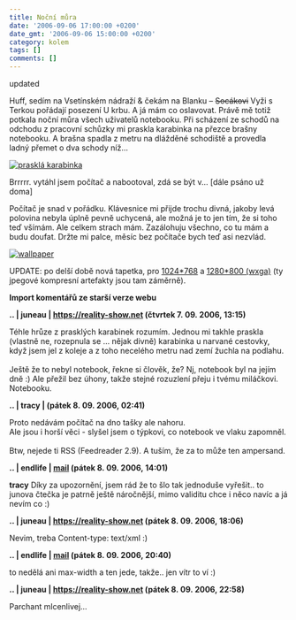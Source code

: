 ```yaml
---
title: Noční můra
date: '2006-09-06 17:00:00 +0200'
date_gmt: '2006-09-06 15:00:00 +0200'
category: kolem
tags: []
comments: []
---
```

<p><span class="hidden">updated </span>
<p>Huff, sedím na Vsetínském nádraží &amp; čekám na Blanku &ndash; <del>Socákovi</del> Vyži s Terkou pořádají posezení U krbu. A já mám co oslavovat. Právě mě totiž potkala noční můra všech uživatelů notebooku. Při scházení ze schodů na odchodu z pracovní schůzky mi praskla karabinka na přezce brašny notebooku. A brašna spadla z metru na dlážděné schodiště a provedla ladný přemet o dva schody níž...</p>
<div >
<a href="/assets/migrated/old-images/karabina.jpg"><img alt="prasklá karabinka" src="/assets/migrated/old-images/karabina.jpg"></a>
</div>
<p>Brrrrr. vytáhl jsem počítač a nabootoval, zdá se být v... [dále psáno už doma]</p>
<p>Počítač je snad v pořádku. Klávesnice mi přijde trochu divná, jakoby levá polovina nebyla úplně pevně uchycená, ale možná je to jen tím, že si toho teď všímám. Ale celkem strach mám. Zazálohuju všechno, co tu mám a budu doufat. Držte mi palce, měsíc bez počítače bych teď asi nezvlád.</p>
<div >
<a href="wallpaper.php"><img alt="wallpaper" src="/assets/migrated/old-images/mymemories.jpg"></a>
</div>
<p>UPDATE: po delší době nová tapetka, pro <a href="/assets/migrated/old-images/mymemories1024.jpg" target="_blank">1024*768</a> a <a href="/assets/migrated/old-images/mymemories1280w.jpg" target="_blank">1280*800 (wxga)</a> (ty jpegové kompresní artefakty jsou tam záměrně).</p>
<div class="import-komentaru">
<p><strong>Import komentářů ze starší verze webu</strong></p>
<div class="comment">
<p style="font-weight:bold"><span class="compredmet">..</span> | <span class="comname">juneau</span> |  <a href="https://reality-show.net">https://reality-show.net</a> (čtvrtek&nbsp;7.&nbsp;09.&nbsp;2006,&nbsp;13:15)</p>
<p>Téhle hrůze z prasklých karabinek rozumím. Jednou mi takhle praskla (vlastně ne, rozepnula se ... nějak divně) karabinka u narvané cestovky, když jsem jel z koleje a z toho necelého metru nad zemí žuchla na podlahu. <br>  <br> Ještě že to nebyl notebook, řekne si člověk, že? Nj, notebook byl na jejím dně :) Ale přežil bez úhony, takže stejné rozuzlení přeju i tvému miláčkovi. Notebooku. </p>
</div>
<div class="comment">
<p style="font-weight:bold"><span class="compredmet">..</span> | <span class="comname">tracy</span> | (pátek&nbsp;8.&nbsp;09.&nbsp;2006,&nbsp;02:41)</p>
<p>Proto nedávám počítač na dno tašky ale nahoru. <br> Ale jsou i horší věci - slyšel jsem o týpkovi, co notebook ve vlaku zapomněl. <br>  <br> Btw, nejede ti RSS (Feedreader 2.9). A tuším, že za to může ten ampersand. </p>
</div>
<div class="comment">
<p style="font-weight:bold"><span class="compredmet">..</span> | <span class="comname">endlife</span> |  <a href="mailto:jan.martinek@post.cz">mail</a> (pátek&nbsp;8.&nbsp;09.&nbsp;2006,&nbsp;14:01)</p>
<p><strong>tracy</strong> Díky za upozornění, jsem rád že to šlo tak jednoduše vyřešit.. to junova čtečka je patrně ještě náročnější, mimo validitu chce i něco navíc a já nevím co :) </p>
</div>
<div class="comment">
<p style="font-weight:bold"><span class="compredmet">..</span> | <span class="comname">juneau</span> |  <a href="https://reality-show.net">https://reality-show.net</a> (pátek&nbsp;8.&nbsp;09.&nbsp;2006,&nbsp;18:06)</p>
<p>Nevim, treba Content-type: text/xml :) </p>
</div>
<div class="comment">
<p style="font-weight:bold"><span class="compredmet">..</span> | <span class="comname">endlife</span> |  <a href="mailto:jan.martinek@post.cz">mail</a> (pátek&nbsp;8.&nbsp;09.&nbsp;2006,&nbsp;20:40)</p>
<p>to nedělá ani max-width a ten jede, takže.. jen vítr to ví :) </p>
</div>
<div class="comment">
<p style="font-weight:bold"><span class="compredmet">..</span> | <span class="comname">juneau</span> |  <a href="https://reality-show.net">https://reality-show.net</a> (pátek&nbsp;8.&nbsp;09.&nbsp;2006,&nbsp;22:58)</p>
<p>Parchant mlcenlivej... </p>
</div>
</div>
